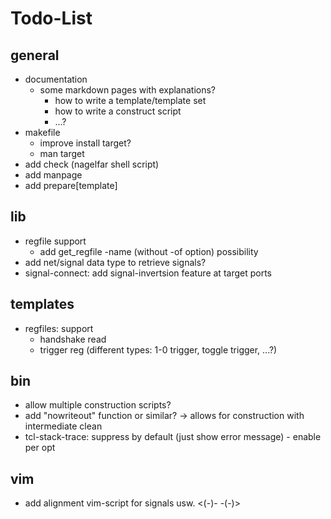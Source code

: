 # Todo-List

## general
- documentation
  - some markdown pages with explanations?
    - how to write a template/template set
    - how to write a construct script
    - ...?
- makefile
  - improve install target?
  - man target
- add check (nagelfar shell script)
- add manpage
- add prepare[template]

## lib
- regfile support
  - add get\_regfile -name (without -of option) possibility
- add net/signal data type to retrieve signals?
- signal-connect: add signal-invertsion feature at target ports

## templates
- regfiles: support
  - handshake read
  - trigger reg (different types: 1-0 trigger, toggle trigger, ...?)

## bin
- allow multiple construction scripts?
- add "nowriteout" function or similar? -> allows for construction with intermediate clean
- tcl-stack-trace: suppress by default (just show error message) - enable per opt

## vim
- add alignment vim-script for signals usw. <(-)- -(-)>
